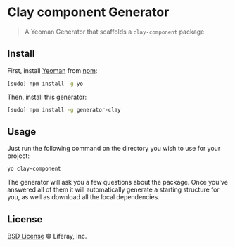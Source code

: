 # Clay component Generator

> A Yeoman Generator that scaffolds a `clay-component` package.

## Install

First, install [Yeoman](http://yeoman.io/) from [npm](https://www.npmjs.org/):

```sh
[sudo] npm install -g yo
```

Then, install this generator:

```sh
[sudo] npm install -g generator-clay
```

## Usage

Just run the following command on the directory you wish to use for your project:

```sh
yo clay-component
```

The generator will ask you a few questions about the package. Once you've answered all of them it will automatically generate a starting structure for you, as well as download all the local dependencies.

## License

[BSD License](http://opensource.org/licenses/BSD-3-Clause) © Liferay, Inc.
